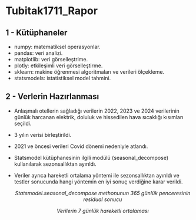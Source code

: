# Tubitak1711_Rapor

## 1 - Kütüphaneler

- numpy: matematiksel operasyonlar.
- pandas: veri analizi.
- matplotlib: veri görselleştrime.
- plotly: etkileşimli veri görselleştirme.
- sklearn: makine öğrenmesi algoritmaları ve verileri ölçekleme.
- statsmodels: istatistiksel model tahmini.

## 2 - Verlerin Hazırlanması

- Anlaşmalı otellerin sağladığı verilerin 2022, 2023 ve 2024 verilerinin günlük harcanan elektrik, doluluk ve hissedilen hava sıcaklığı kısımları seçildi.
- 3 yılın verisi birleştirildi.
- 2021 ve öncesi verileri Covid dönemi nedeniyle atlandı.
- Statsmodel kütüphanesinin ilgili modülü (seasonal_decompose) kullanılarak sezonsallıktan ayırıldı.
- Veriler ayrıca hareketli ortalama yöntemi ile sezonsallıktan ayırıldı ve testler sonucunda hangi yöntemin en iyi sonuç verdiğine karar verildi.

  <p align="center">
    <img href="images/Ekran görüntüsü 2024-07-15 163510.png">
    <br>
    <em >Statsmodel.seasonal_decompose methonunun 365 günlük penceresinin residual sonucu</em>
  </p>
  
  <p align="center">
    <img href="Ekran görüntüsü 2024-07-15 163701.png">
    <br>
    <em>Verilerin 7 günlük hareketli ortalaması</em>
  </p>
